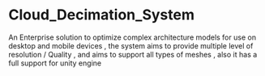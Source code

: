 # Cloud_Decimation_System
An Enterprise solution to optimize complex architecture models for use on desktop and mobile devices , the system aims to provide multiple level of resolution / Quality , and aims to support all types of meshes , also it has a full support for unity engine 
